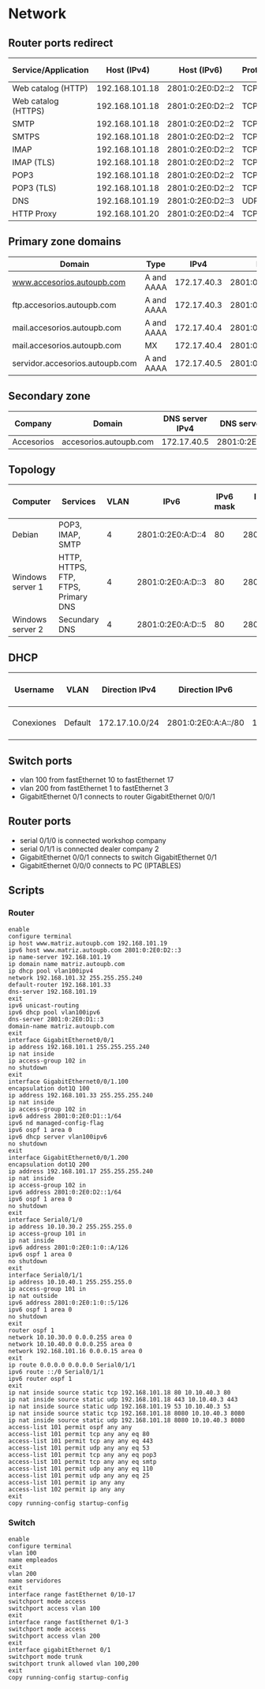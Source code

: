 # Network

## Router ports redirect

| Service/Application | Host (IPv4)    | Host (IPv6)      | Protocol | Port | Router port |
|---------------------|----------------|------------------|----------|------|-------------|
| Web catalog (HTTP)  | 192.168.101.18 | 2801:0:2E0:D2::2 | TCP      | 8000 | 80          |
| Web catalog (HTTPS) | 192.168.101.18 | 2801:0:2E0:D2::2 | TCP      | 8443 | 443         |
| SMTP                | 192.168.101.18 | 2801:0:2E0:D2::2 | TCP      | 25   | 25          |
| SMTPS               | 192.168.101.18 | 2801:0:2E0:D2::2 | TCP      | 465  | 465         |
| IMAP                | 192.168.101.18 | 2801:0:2E0:D2::2 | TCP      | 143  | 143         |
| IMAP (TLS)          | 192.168.101.18 | 2801:0:2E0:D2::2 | TCP      | 993  | 993         |
| POP3                | 192.168.101.18 | 2801:0:2E0:D2::2 | TCP      | 110  | 110         |
| POP3 (TLS)          | 192.168.101.18 | 2801:0:2E0:D2::2 | TCP      | 995  | 995         |
| DNS                 | 192.168.101.19 | 2801:0:2E0:D2::3 | UDP?     | 53   | 53          |
| HTTP Proxy          | 192.168.101.20 | 2801:0:2E0:D2::4 | TCP      | 8080 | 8080        |

## Primary zone domains

| Domain                  | Type       | IPv4           | IPv6             |
|-------------------------|------------|----------------|------------------|
| www.accesorios.autoupb.com  | A and AAAA | 172.17.40.3 | 2801:0:2E0:A:D::3 |
| ftp.accesorios.autoupb.com  | A and AAAA | 172.17.40.3 | 2801:0:2E0:A:D::3 |
| mail.accesorios.autoupb.com | A and AAAA | 172.17.40.4 | 2801:0:2E0:A:D::4 |
| mail.accesorios.autoupb.com | MX         | 172.17.40.4 | 2801:0:2E0:A:D::4 |
| servidor.accesorios.autoupb.com | A and AAAA | 172.17.40.5 | 2801:0:2E0:A:D::5 |

## Secondary zone

| Company           | Domain             | DNS server IPv4  | DNS server IPv6  |
|-------------------|--------------------|----------------|----------------|
| Accesorios        | accesorios.autoupb.com | 172.17.40.5 |2801:0:2E0:A:D::5 |


## Topology

| Computer         | Services                      | VLAN | IPv6             | IPv6 mask | IPv6 Default Gateway     | Primary DNS server IPv6  | IPv4           | IPv4 mask | IPv4 Default Gateway | DNS server IPv4 |
|------------------|-------------------------------|------|------------------|-----------|--------------------------|------------------|----------------|-----------|----------------------|-----------------|
| Debian           | POP3, IMAP, SMTP              | 4  | 2801:0:2E0:A:D::4 | 80         | 2801:0:2E0:A:D::1        | 2801:0:2E0:A:D::3 | 172.17.40.4 | 24        | 172.17.40.3      | 172.17.40.4  |
| Windows server 1 | HTTP, HTTPS, FTP, FTPS, Primary DNS | 4  | 2801:0:2E0:A:D::3 | 80   | 2801:0:2E0:A:D::1        | 2801:0:2E0:A:D::3 | 172.17.40.3 | 24        | 172.17.40.3       | 172.17.40.3  |
| Windows server 2 | Secundary DNS                 | 4  | 2801:0:2E0:A:D::5 | 80         | 2801:0:2E0:A:D::1        | 2801:0:2E0:A:D::3 | 172.17.40.5 | 24        | 172.17.40.3       | 172.17.40.5  |

## DHCP

| Username        | VLAN                    | Direction IPv4 | Direction IPv6    | IPv4 Default Gateway | IPv6 Default Gateway| Red| broadcast | Red  | broadcast | Excluded Addresses IPv4
|-----------------|-------------------------|----------------|-------------------|----------------------|---------------------|----------------|-------------------|----------------------|---------------------|---------------------|
| Conexiones      | Default                 |172.17.10.0/24  |2801:0:2E0:A:A::/80|172.17.10.1           |2801:0:2E0:A:A::1    |172.17.10.1|172.17.10.254|2801:0:2E0:A:A::1|2801:0:2E0:A:A:FFFF:FFFF:FFFF| 172.17.10.1 - 172.17.10.20|

## Switch ports

- vlan 100 from fastEthernet 10 to fastEthernet 17
- vlan 200 from fastEthernet 1 to fastEthernet 3
- GigabitEthernet 0/1 connects to router GigabitEthernet 0/0/1

## Router ports

- serial 0/1/0 is connected workshop company
- serial 0/1/1 is connected dealer company 2
- GigabitEthernet 0/0/1 connects to switch GigabitEthernet 0/1
- GigabitEthernet 0/0/0 connects to PC (IPTABLES)

## Scripts

### Router

```
enable
configure terminal
ip host www.matriz.autoupb.com 192.168.101.19
ipv6 host www.matriz.autoupb.com 2801:0:2E0:D2::3
ip name-server 192.168.101.19
ip domain name matriz.autoupb.com
ip dhcp pool vlan100ipv4
network 192.168.101.32 255.255.255.240
default-router 192.168.101.33
dns-server 192.168.101.19
exit
ipv6 unicast-routing
ipv6 dhcp pool vlan100ipv6
dns-server 2801:0:2E0:D1::3
domain-name matriz.autoupb.com
exit
interface GigabitEthernet0/0/1
ip address 192.168.101.1 255.255.255.240
ip nat inside
ip access-group 102 in
no shutdown
exit
interface GigabitEthernet0/0/1.100
encapsulation dot1Q 100
ip address 192.168.101.33 255.255.255.240
ip nat inside
ip access-group 102 in
ipv6 address 2801:0:2E0:D1::1/64
ipv6 nd managed-config-flag
ipv6 ospf 1 area 0
ipv6 dhcp server vlan100ipv6
no shutdown
exit
interface GigabitEthernet0/0/1.200
encapsulation dot1Q 200
ip address 192.168.101.17 255.255.255.240
ip nat inside
ip access-group 102 in
ipv6 address 2801:0:2E0:D2::1/64
ipv6 ospf 1 area 0
no shutdown
exit
interface Serial0/1/0
ip address 10.10.30.2 255.255.255.0
ip access-group 101 in
ip nat inside
ipv6 address 2801:0:2E0:1:0::A/126
ipv6 ospf 1 area 0
no shutdown
exit
interface Serial0/1/1
ip address 10.10.40.1 255.255.255.0
ip access-group 101 in
ip nat outside
ipv6 address 2801:0:2E0:1:0::5/126
ipv6 ospf 1 area 0
no shutdown
exit
router ospf 1
network 10.10.30.0 0.0.0.255 area 0
network 10.10.40.0 0.0.0.255 area 0
network 192.168.101.16 0.0.0.15 area 0
exit
ip route 0.0.0.0 0.0.0.0 Serial0/1/1
ipv6 route ::/0 Serial0/1/1
ipv6 router ospf 1
exit
ip nat inside source static tcp 192.168.101.18 80 10.10.40.3 80
ip nat inside source static udp 192.168.101.18 443 10.10.40.3 443
ip nat inside source static udp 192.168.101.19 53 10.10.40.3 53
ip nat inside source static tcp 192.168.101.18 8080 10.10.40.3 8080
ip nat inside source static udp 192.168.101.18 8080 10.10.40.3 8080
access-list 101 permit ospf any any
access-list 101 permit tcp any any eq 80
access-list 101 permit tcp any any eq 443
access-list 101 permit udp any any eq 53
access-list 101 permit tcp any any eq pop3
access-list 101 permit tcp any any eq smtp
access-list 101 permit udp any any eq 110
access-list 101 permit udp any any eq 25
access-list 101 permit ip any any 
access-list 102 permit ip any any
exit
copy running-config startup-config

```

### Switch

```
enable 
configure terminal 
vlan 100
name empleados
exit
vlan 200
name servidores
exit
interface range fastEthernet 0/10-17
switchport mode access 
switchport access vlan 100
exit
interface range fastEthernet 0/1-3
switchport mode access
switchport access vlan 200
exit
interface gigabitEthernet 0/1
switchport mode trunk 
switchport trunk allowed vlan 100,200
exit
copy running-config startup-config
```
